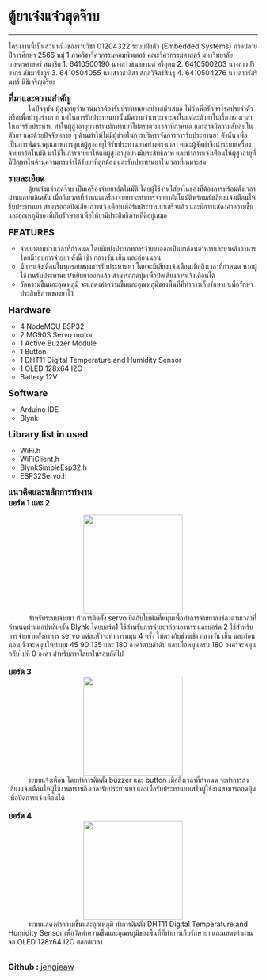 <h1><strong> ตู้ยาเจ๋งแจ๋วสุดจ๊าบ </strong></h1>
<hr>
โครงงานนี้เป็นส่วนหนึ่งของรายวิชา 01204322 ระบบฝังตัว (Embedded Systems) ภาคปลาย ปีการศึกษา 2566 หมู่ 1
ภาควิชาวิศวกรรมคอมพิวเตอร์ คณะวิศวกรรมศาสตร์ มหาวิทยาลัยเกษตรศาสตร์
สมาชิก
1.	6410500190 นางสาวชนากานต์ ศรีอุดม
2.	6410500203 นางสาวปริยากร กัมมารังกูร
3.	6410504055 นางสาวชาลิสา สกุลวิจิตร์สินธุ
4.	6410504276 นางสาวรัสรินทร์ นิธิเจริญอริยะ

<style>
        .tab {
            display: inline-block;
            margin-left: 40px;
        }
</style>
<b><font size='4'>ที่มาและความสำคัญ</font></b><br>
<span class="tab"></span>ในปัจจุบัน ผู้สูงอายุจำนวนมากต้องรับประทานยาอย่างสม่ำเสมอ ไม่ว่าเพื่อรักษาโรคประจำตัวหรือเพื่อบำรุงร่างกาย แต่ในการรับประทานยานั้นมีความจำเพาะเจาะจงในแต่ละตัวยาในเรื่องของเวลาในการรับประทาน ทำให้ผู้สูงอายุบางท่านมักทานยาไม่ตรงตามเวลาที่กำหนด และอาจมีความสับสนในตัวยา และด้วยปัจจัยหลาย ๆ ด้านทำให้ไม่มีผู้ช่วยในการบริหารจัดการการรับประทานยา  ดังนั้น เพื่อเป็นการพัฒนาคุณภาพการดูแลผู้สูงอายุให้รับประทานยาอย่างตรงเวลา คณะผู้จัดทำจึงนำระบบเครื่องจ่ายยาอัตโนมัติ มาใช้ในการจ่ายยาให้แก่ผู้สูงอายุอย่างมีประสิทธิภาพ และทำการแจ้งเตือนให้ผู้สูงอายุที่มีปัญหาในด้านความทรงจำได้รับยาที่ถูกต้อง และรับประทานยาในเวลาที่เหมาะสม

<b><font size='4'>รายละเอียด</font></b><br>
<span class="tab"></span>ตู้ยาเจ๋งแจ๋วสุดจ๊าบ เป็นเครื่องจ่ายยาอัตโนมัติ โดยผู้ใช้งานใส่ยาในช่องที่ต้องการพร้อมตั้งเวลาผ่านแอปพลิเคชัน เมื่อถึงเวลาที่กำหนดเครื่องจ่ายยาจะทำการจ่ายยาอัตโนมัติพร้อมส่งเสียงแจ้งเตือนให้รับประทานยา สามารถกดปิดเสียงการแจ้งเตือนเมื่อรับประทานยาเสร็จแล้ว และมีการแสดงค่าความชื้นและอุณหภูมิของที่เก็บรักษายาเพื่อให้ยามีประสิทธิภาพที่ดีอยู่เสมอ

<b><font size='4'>FEATURES</font></b><br><UL type = "circle">
<LI>จ่ายยาตามช่วงเวลาที่กำหนด โดยมีแบ่งประเภทการจ่ายยาออกเป็นยาก่อนอาหารและยาหลังอาหาร โดยมีรอบการจ่ายยา ดังนี้ เช้า กลางวัน เย็น และก่อนนอน
<LI>มีการแจ้งเตือนในทุกรอบของการรับประทานยา โดยจะมีเสียงแจ้งเตือนเมื่อถึงเวลาที่กำหนด หากผู้ใช้งานรับประทานยา/หยิบยาออกแล้ว สามารถกดปุ่มเพื่อปิดเสียงการแจ้งเตือนได้
<LI>วัดความชื้นและอุณหภูมิ จะแสดงค่าความชื้นและอุณหภูมิของพื้นที่ที่ทำการเก็บรักษายาเพื่อรักษาประสิทธิภาพของยาไว้
</UL>

<b><font size='4'>Hardware</font></b><br><UL type = "circle">
<LI> 4 NodeMCU ESP32
<LI> 2 MG90S Servo motor
<LI> 1 Active Buzzer Module
<LI> 1 Button
<LI> 1 DHT11 Digital Temperature and Humidity Sensor
<LI> 1 OLED 128x64 I2C
<LI> Battery 12V
</UL>

<b><font size='4'>Software</font></b><br><UL type = "circle">
<LI> Arduino IDE
<LI> Blynk
</UL>

<b><font size='4'>Library list in used</font></b><br><UL type = "circle">
<LI> WiFi.h
<LI> WiFiClient.h
<LI> BlynkSimpleEsp32.h
<LI> ESP32Servo.h
</UL>

<b><font size='4'>แนวคิดและหลักการทำงาน</font></b><br>
<b><font size='3'>บอร์ด 1 และ 2</font></b><br>
<center><IMG SRC=https://media.discordapp.net/attachments/1007926533123485739/1214445541627404318/messageImage_1709539225767.jpg?ex=65f9238c&is=65e6ae8c&hm=cf64dc3d092729482b45b1fb73292ae690968413df2b92ece6a0b18c3e685f7f&=&format=webp&width=895&height=655 width="200" height="auto"></center>
<span class="tab"></span>สำหรับระบบจ่ายยา ทำการติดตั้ง servo ยึดกับใบพัดที่หมุนเพื่อทำการจ่ายยาลงช่องตามเวลาที่กำหนดผ่านแอปพลิเคชัน Blynk โดยบอร์ด1 ใช้สำหรับการจ่ายยาก่อนอาหาร และบอร์ด 2 ใช้สำหรับการจ่ายยาหลังอาหาร servo แต่ละตัวจะทำการหมุน 4 ครั้ง ให้ตรงกับช่วงเช้า กลางวัน เย็น และก่อนนอน ซึ่งจะหมุนให้ทำมุม 45 90 135 และ 180 องศาตามลำดับ และเมื่อหมุนครบ 180 องศาจะหมุนกลับไปที่ 0 องศา สำหรับการใส่ยาในรอบถัดไป<br>
<br>
<b><font size='3'>บอร์ด 3</font></b><br>
<center><IMG SRC=https://media.discordapp.net/attachments/1007926533123485739/1214445560421941268/messageImage_1709539944804.jpg?ex=65f92390&is=65e6ae90&hm=f94dd55f96bac66c56001fd83c43aef393a585ed820cbcc6c4da452105932b2e&=&format=webp&width=1075&height=510 width="200" height="auto"></center>
<span class="tab"></span>ระบบแจ้งเตือน โดยทำการติดตั้ง buzzer และ button เมื่อถึงเวลาที่กำหนด จะทำการส่งเสียงแจ้งเตือนให้ผู้ใช้งานทราบถึงเวลารับประทานยา และเมื่อรับประทานยาเสร็จผู้ใช้งานสามารถกดปุ่มเพื่อปิดการแจ้งเตือนได้<br>
<br>
<b><font size='3'>บอร์ด 4</font></b><br>
<center><IMG SRC=https://media.discordapp.net/attachments/1007926533123485739/1214445580542156800/messageImage_1709538455028.jpg?ex=65f92395&is=65e6ae95&hm=49efcdc441abdc4953042e7412be085295c38e6126e0d34a3388085717066d73&=&format=webp&width=549&height=655 width="200" height="auto"></center>
<span class="tab"></span>ระบบแสดงค่าความชื้นและอุณหภูมิ ทำการติดตั้ง DHT11 Digital Temperature and Humidity Sensor เพื่อวัดค่าความชื้นและอุณหภูมิของพื้นที่ที่ทำการเก็บรักษายา และแสดงค่าผ่านจอ OLED 128x64 I2C ตลอดเวลา
<br>
<br>

<b><font size='3'>Github : </b> <a href="https://github.com/beambyp/jengjeaw">jengjeaw</a></font>
